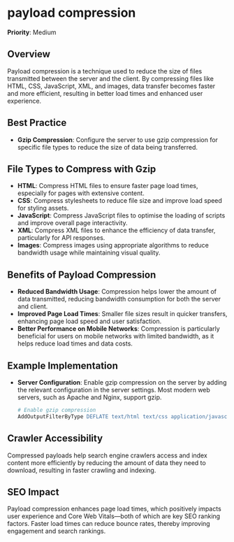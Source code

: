 
# payload compression

**Priority**: Medium

## Overview
Payload compression is a technique used to reduce the size of files transmitted between the server and the client. By compressing files like HTML, CSS, JavaScript, XML, and images, data transfer becomes faster and more efficient, resulting in better load times and enhanced user experience.

## Best Practice

- **Gzip Compression**: Configure the server to use gzip compression for specific file types to reduce the size of data being transferred.

## File Types to Compress with Gzip

- **HTML**: Compress HTML files to ensure faster page load times, especially for pages with extensive content.
- **CSS**: Compress stylesheets to reduce file size and improve load speed for styling assets.
- **JavaScript**: Compress JavaScript files to optimise the loading of scripts and improve overall page interactivity.
- **XML**: Compress XML files to enhance the efficiency of data transfer, particularly for API responses.
- **Images**: Compress images using appropriate algorithms to reduce bandwidth usage while maintaining visual quality.

## Benefits of Payload Compression

- **Reduced Bandwidth Usage**: Compression helps lower the amount of data transmitted, reducing bandwidth consumption for both the server and client.
- **Improved Page Load Times**: Smaller file sizes result in quicker transfers, enhancing page load speed and user satisfaction.
- **Better Performance on Mobile Networks**: Compression is particularly beneficial for users on mobile networks with limited bandwidth, as it helps reduce load times and data costs.

## Example Implementation

- **Server Configuration**: Enable gzip compression on the server by adding the relevant configuration in the server settings. Most modern web servers, such as Apache and Nginx, support gzip.

  ```apache
  # Enable gzip compression
  AddOutputFilterByType DEFLATE text/html text/css application/javascript application/xml
  ```

## Crawler Accessibility
Compressed payloads help search engine crawlers access and index content more efficiently by reducing the amount of data they need to download, resulting in faster crawling and indexing.

## SEO Impact
Payload compression enhances page load times, which positively impacts user experience and Core Web Vitals—both of which are key SEO ranking factors. Faster load times can reduce bounce rates, thereby improving engagement and search rankings.
